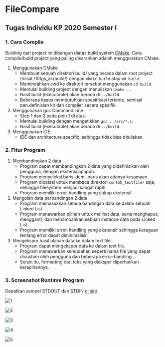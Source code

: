 # FileCompare
## Tugas Individu KP 2020 Semester I

### 1. Cara Compile
Building dari project ini dibangun diatas build system [CMake](https://cmake.org/). Cara compile/build project yang paling disarankan adalah menggunakan CMake.

1. Menggunakan CMake
	- Membuat sebuah direktori build/ yang berada dalam root project (misal /10tgs_ak/build/) dengan `mkdir build` atau `md build`.
	- Memindahkan cwd ke direktori tersebut menggunakan `cd build`.
	- Memulai building project dengan menuliskan `cmake ..`.
	- Hasil build (executable) akan berada di `../build`.
	- Beberapa kasus membutuhkan spesifikasi tertentu, semisal pen.definisian kit dan compiler secara spesifik.
2. Menggunakan gcc Command Line
	- Step 1 dan 2 pada poin 1 di atas.
	- Memulai building dengan mengetikkan `gcc ../src/*.c`.
	- Hasil build (executable) akan berada di `../build`.
3. Menggunakan IDE
	- IDE dan architecture specific, sehingga tidak bisa dituliskan.


### 2. Fitur Program
1. Membandingkan 2 data
	- Program dapat membandingkan 2 data yang didefinisikan oleh pengguna, dengan ekstensi apapun.
	- Program menyeleksi baris-demi-baris akan adanya kesamaan.
	- Program dibatasi untuk membaca direktori `contoh_textfile/` saja, sehingga filesystem menjadi sangat rapih.
	- Program memiliki error-handling yang cukup ekstensif.
2. Mengolah data perbandingan 2 data
	- Program memasukkan semua bandingan data ke dalam sebuah Linked List.
	- Program menawarkan pilihan untuk melihat data, serta menghapus, mengganti, dan menambahkan sebuah instance data pada Linked List.
	- Program memiliki error-handling yang ekstensif sehingga keraguan tentang error dapat diminimalisir,
3. Mengekspor hasil olahan data ke dalam text file
	- Program dapat mengekspor data ke dalam text file.
	- Program menawarkan kemudahan seperti nama file yang dapat dicustom oleh pengguna dan beberapa error-handling. 
	- Selain itu, formatting dari teks yang diekspor diperhatikan kerapihannya.


### 3. Screenshot Runtime Program

Dapatkan sampel STDOUT dan STDIN [di sini](https://pastebin.com/ij0efmuz)

![1](https://cdn.discordapp.com/attachments/758566679289790464/789557533794107477/unknown.png)

![2](https://cdn.discordapp.com/attachments/758566679289790464/789557581730283570/unknown.png)

![3](https://cdn.discordapp.com/attachments/758566679289790464/789557630129012736/unknown.png)

![4](https://cdn.discordapp.com/attachments/758566679289790464/789557682154504212/unknown.png)

![5](https://cdn.discordapp.com/attachments/758566679289790464/789557904809394226/unknown.png)

